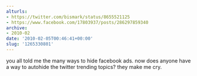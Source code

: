 ```yaml
---
alturls:
- https://twitter.com/bismark/status/8655521125
- https://www.facebook.com/17803937/posts/286297859340
archive:
- 2010-02
date: '2010-02-05T00:46:41+00:00'
slug: '1265330801'
---
```


you all told me the many ways to hide facebook ads.  now does anyone have a way to autohide the twitter trending topics? they make me cry.

